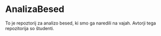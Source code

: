 # AnalizaBesed
To je repoztorij za analizo besed, ki smo ga naredili na vajah.
Avtorji tega repozitorija so študenti.

